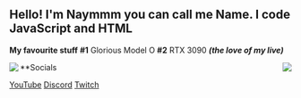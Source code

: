 ## Hello! I'm Naymmm you can call me Name. I code JavaScript and HTML

**My favourite stuff**
**#1** Glorious Model O
**#2** RTX 3090 ***(the love of my live)***



  <img src="https://cdn.discordapp.com/attachments/909704592047079464/916275992388063282/turtle-turtleday.gif" align="left" />
</a>
<a href="https://discord.com/users/709236892687794216">
  <img src="https://lanyard-profile-readme.vercel.app/api/709236892687794216?hideTimestamp=false&idleMessage=smh" align="right" />
</a>



**Socials

[YouTube](https://www.youtube.com/channel/UCv_HJIRWLDK6Ys1qF2_w0zw)
[Discord](https://discord.com/users/709236892687794216)
[Twitch](https://www.twitch.tv/naymmmyt)
